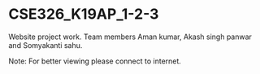 # CSE326_K19AP_1-2-3
Website project work. Team members Aman kumar, Akash singh panwar and  Somyakanti sahu.

Note: For better viewing please connect to internet.
